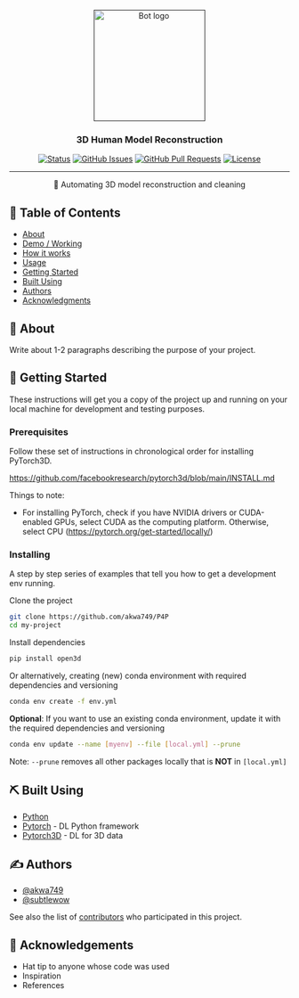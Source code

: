 <p align="center">
  <a href="" rel="noopener">
 <img width=200px height=200px src="https://i.imgur.com/FxL5qM0.jpg" alt="Bot logo"></a>
</p>

<h3 align="center">3D Human Model Reconstruction</h3>

<div align="center"> 

[![Status](https://img.shields.io/badge/status-active-success.svg)]()
[![GitHub Issues](https://img.shields.io/github/issues/kylelobo/The-Documentation-Compendium.svg)](https://github.com/akwa749/P4P/issues)
[![GitHub Pull Requests](https://img.shields.io/github/issues-pr/akwa749/P4P.svg)](https://github.com/akwa749/P4P/pulls)
[![License](https://img.shields.io/badge/license-MIT-blue.svg)](/LICENSE)

</div>

---

<p align="center"> 🤖 Automating 3D model reconstruction and cleaning
    <br> 
</p>

## 📝 Table of Contents

- [About](#about)
- [Demo / Working](#demo)
- [How it works](#working)
- [Usage](#usage)
- [Getting Started](#getting_started)
- [Built Using](#built_using)
- [Authors](#authors)
- [Acknowledgments](#acknowledgement)
<!-- - [TODO](../TODO.md) -->
<!-- - [Deploying your own bot](#deployment) -->
<!-- - [Contributing](../CONTRIBUTING.md) -->

## 🧐 About <a name = "about"></a>

Write about 1-2 paragraphs describing the purpose of your project.

<!-- ## 🎥 Demo / Working <a name = "demo"></a> -->

<!-- ![Working](https://media.giphy.com/media/20NLMBm0BkUOwNljwv/giphy.gif) -->

<!-- ## 💭 How it works <a name = "working"></a> -->

<!-- The bot first extracts the word from the comment and then fetches word definitions, part of speech, example and source from the Oxford Dictionary API.

If the word does not exist in the Oxford Dictionary, the Oxford API then returns a 404 response upon which the bot then tries to fetch results form the Urban Dictionary API.

The bot uses the Pushshift API to fetch comments, PRAW module to reply to comments and Heroku as a server.

The entire bot is written in Python 3.6 -->

<!-- ## 🎈 Usage <a name = "usage"></a>

To use the bot, type:

```
!dict word
```

The first part, i.e. "!dict" **is not** case sensitive.

The bot will then give you the Oxford Dictionary (or Urban Dictionary; if the word does not exist in the Oxford Dictionary) definition of the word as a comment reply.

### Example:

> !dict what is love

**Definition:**

Baby, dont hurt me~
Dont hurt me~ no more.

**Example:**

Dude1: Bruh, what is love?
Dude2: Baby, dont hurt me, dont hurt me- no more!
Dude1: dafuq?

**Source:** https://www.urbandictionary.com/define.php?term=what%20is%20love

---

<sup>Beep boop. I am a bot. If there are any issues, contact my [Master](https://www.reddit.com/message/compose/?to=PositivePlayer1&subject=/u/Wordbook_Bot)</sup>

<sup>Want to make a similar reddit bot? Check out: [GitHub](https://github.com/kylelobo/Reddit-Bot)</sup> -->

## 🏁 Getting Started <a name = "getting_started"></a>

These instructions will get you a copy of the project up and running on your local machine for development and testing purposes. 

### Prerequisites

Follow these set of instructions in chronological order for installing PyTorch3D.

https://github.com/facebookresearch/pytorch3d/blob/main/INSTALL.md 

Things to note:
- For installing PyTorch, check if you have NVIDIA drivers or CUDA-enabled GPUs, select CUDA as the computing platform. Otherwise, select CPU (https://pytorch.org/get-started/locally/)  


### Installing

A step by step series of examples that tell you how to get a development env running.


Clone the project

```bash
git clone https://github.com/akwa749/P4P
cd my-project
```

Install dependencies
```bash
pip install open3d
```

Or alternatively,
creating (new) conda environment with required dependencies and versioning
```bash
conda env create -f env.yml
```

**Optional**: If you want to use an existing conda environment, update it with the required dependencies and versioning
```bash
conda env update --name [myenv] --file [local.yml] --prune
```
Note: `--prune` removes all other packages locally that is **NOT** in `[local.yml]`
## ⛏️ Built Using <a name = "built_using"></a>

- [Python](https://www.python.org/) 
- [Pytorch](https://pytorch.org/) - DL Python framework 
- [Pytorch3D](https://pytorch3d.org/) - DL for 3D data

## ✍️ Authors <a name = "authors"></a>

- [@akwa749](https://github.com/akwa749) 
- [@subtlewow](https://github.com/subtlewow) 

See also the list of [contributors](https://github.com/akwa749/P4P/graphs/contributors) who participated in this project.

## 🎉 Acknowledgements <a name = "acknowledgement"></a>

- Hat tip to anyone whose code was used
- Inspiration
- References
